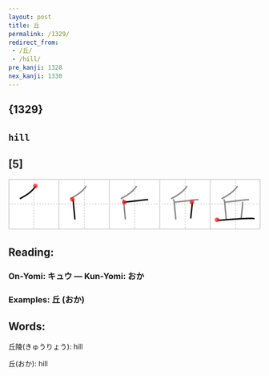 ```yaml
---
layout: post
title: 丘
permalink: /1329/
redirect_from:
 - /丘/
 - /hill/
pre_kanji: 1328
nex_kanji: 1330
---
```


## {1329}

## `hill`

## [5]

<div class="stroke"><img src="../images/E4B898.png" /></div>

## Reading:

### On-Yomi: キュウ &mdash; Kun-Yomi: おか

### Examples: 丘 (おか)

## Words:

丘陵(きゅうりょう): hill

丘(おか): hill

